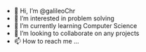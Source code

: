 - 👋 Hi, I’m @galileoChr
- 👀 I’m interested in problem solving
- 🌱 I’m currently learning Computer Science
- 💞️ I’m looking to collaborate on any projects
- 📫 How to reach me ...

<!---
galileoChr/galileoChr is a ✨ special ✨ repository because its `README.md` (this file) appears on your GitHub profile.
You can click the Preview link to take a look at your changes.
--->
